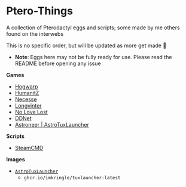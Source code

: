 # Ptero-Things
A collection of Pterodactyl eggs and scripts; some made by me others found on the interwebs

This is no specific order, but will be updated as more get made 👀
- **Note**: Eggs here may not be fully ready for use. Please read the README before opening any issue

**Games**
* [Hogwarp](Hogwarp)
* [HumanitZ](Humanitz)
* [Necesse](Necesse)
* [Longvinter](Longvinter)
* [No Love Lost](NoLoveLost)
* [DDNet](DDNet)
* [Astroneer | AstroTuxLauncher](astrotuxlauncher)

**Scripts**
* [SteamCMD](Scripts/steamcmd.sh)


**Images**
* [`AstroTuxLauncher`](/images/tuxlauncher)
    * `ghcr.io/imkringle/tuxlauncher:latest`
